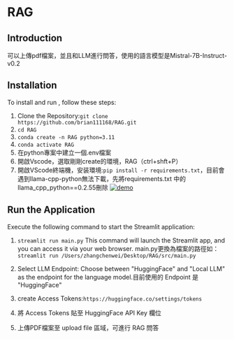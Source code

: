 # RAG


## Introduction

可以上傳pdf檔案，並且和LLM進行問答，使用的語言模型是Mistral-7B-Instruct-v0.2

## Installation

To install and run , follow these steps:

1. Clone the Repository:`git clone https://github.com/brian111168/RAG.git`
2. `cd RAG`
3. `conda create -n RAG python=3.11`
4. `conda activate RAG`
5. 在python專案中建立一個.env檔案
6. 開啟Vscode，選取剛剛create的環境，RAG（ctrl+shft+P）
7. 開啟VScode終端機，安装環境:`pip install -r requirements.txt`，目前會遇到llama-cpp-python無法下載，先將requirements.txt 中的 llama_cpp_python==0.2.55刪除
  [![demo](https://i.ytimg.com/vi/OokA4SHXHLQ/maxresdefault.jpg)](https://www.youtube.com/watch?v=OokA4SHXHLQ "demo")

## Run the Application

Execute the following command to start the Streamlit application:

1. `streamlit run main.py`
This command will launch the Streamlit app, and you can access it via your web browser. main.py更換為檔案的路徑如：`streamlit run /Users/zhangchenwei/Desktop/RAG/src/main.py`

2. Select LLM Endpoint: Choose between "HuggingFace" and "Local LLM" as the endpoint for the language model.目前使用的 Endpoint 是 "HuggingFace"
3. create Access Tokens:`https://huggingface.co/settings/tokens`
4. 將 Access Tokens 貼至 HuggingFace API Key 欄位
5. 上傳PDF檔案至 upload file 區域，可進行 RAG 問答
